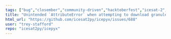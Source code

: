 ```yaml
---
tags: ["bug","closember","community-driven","hacktoberfest","icesat-2","python3"]
title: "Unintended `AttributeError` when attempting to download granules before an order"
html_url: "https://github.com/icesat2py/icepyx/issues/688"
user: "trey-stafford"
repo: "icesat2py/icepyx"
---
```


